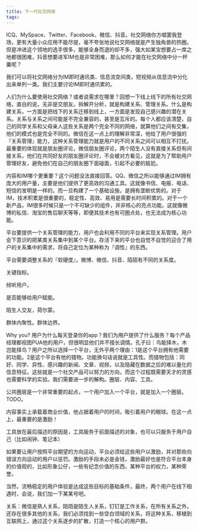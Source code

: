 ```yaml
---
title: 下一代社交网络
tags:
---
```


ICQ、MySpace、Twitter、Facebook、微信、抖音。社交网络你方唱罢我登场，更有大量小众应用不能尽提，毫不夸张地说社交网络就是产生独角兽的热圈。但是冲进这个领地的选手很多，能够全身而退的却不多，强大如某宝想要占一席之地都很困难，抖音想要进军IM也是非常困难，那么如何才能在社交网络中分一杯羹呢？

我们可以将社交网络分为IM即时通讯类、信息流空间类，短视频从信息流中分化出来单列一类。我们主要讨论IM即时通讯累的。

人们为什么要使用社交网络？或者说需求在哪里？回想一下线上线下的所有社交网络，直白的说，无非是交朋友。拆解开分析，就是构建关系、管理关系。什么是构建关系，一方面是把线下的关系迁移到线上，一方面是发现自己感兴趣的潜在关系。关系与关系之间可能是不完全兼容的，甚至是互斥的。每个人都应该清楚，自己的同学关系和父母亲人这些关系是两个完全不同的网络，就算他们之间有交集，他们的模式也是完全不同的。微信在这一点上的理解非常深，他给了用户很强的『关系管理』能力，这种关系管理能力就是用户的不同关系之间可以相互不打扰。最重要的体现就是朋友圈评论，微信朋友圈评论，两个陌生人没有直接关系但有间接关系，他们在共同好友的朋友圈评论时，不会被对方看见，这就是为了帮助用户管理好友，避免他们在自己的朋友圈下面碰面，引起不必要的尴尬。

内容和IM哪个更重要？这个问题没法直接回答。QQ、微信之所以能够通过IM拥有庞大的用户量，主要是他们提供了更高效的沟通工具。这就像书信、电报、电话、短信的发明是一样的。而一旦构建了一个基础设施，是拥有垄断优势的。对于IM，技术积累是很重要的，稳定性、高效、易用是需要长时间积累的。对于一个新产品，IM很多时候只是一个不可缺少的组件，并非核心的亮点功能。这就像微博的私信、淘宝的售后聊天等等，即便其技术也有可圈点处，也无法成为核心功能。

平台要提供一个关系管理的能力，用户也会利用不同的平台来实现关系管理。用户会下意识的把某类关系集中到某个平台。存活下来的平台也自觉不自觉的迎合了用户的关系集中的需求，将自己定位为某种称为『调性』的东西。

平台需要调整关系的『软硬度』，微博、微信、抖音、陌陌有不同的关系度。

关键指标。

倾听用户。

是否能够给用户赋能。

陌生人交友，荷尔蒙。

群体内聚性。群体边界。

Why you? 用户为什么每天登录你的app？我们为用户提供了什么服务？每个产品经理都视图PUA他的用户，但很明显他们并不擅长调情。孔子曰：鸟能择木，木岂能择鸟？用户之所以选择一个平台，无外乎两个理由：1是这个平台拥有他需要的功能。2是这个平台有他的猎物。功能换句话说就是工具性。而猎物包括：同好、同学、异性、感兴趣的新闻、文章、视频，以及隐藏在数据之后的难以量化的信息特征。这些就是一个社交产品可以努力的方向，而这个过程既需要天才的灵感也需要科学的实验。我们需要进一步的解构。圈层、内容、工具。

公共圈层是一个非常重要的起点，一个用户加入一个平台，就是加入一个圈层。TODO。[](校园、线下活动、兴趣小组、粉丝团、追剧党，这些都可以成为一个个的)

内容事实上承载着商业价值，他占据着用户的时间，吸引着用户的眼球。在这一点上，最重要的是激励！

工具放在最后描述的原因是，工具服务于前面描述的对象，也可以只服务于用户自己（比如闹钟、笔记本）

如果要让用户按照平台期望的方向运动，平台必须给这些用户以激励，并对那些向错误方向运动的用户以惩罚。激励的手段未必是金钱，激励最好也是符合平台本身的价值观的，比如形象公仔，一些有纪念价值的东西，某种平台的权力，某种荣誉。

当然，流畅稳定的用户体验是达成这些目标的基础条件，最终，两个用户在线下相遇时，会说，我们加一下某某号吧。

关系：微信是熟人关系，陌陌是陌生人关系，钉钉是工作关系，在所有关系之外，还存在很多其他的关系，我们必须找到一些空白领域的关系，将这种关系，移植到互联网上，通过这个关系逐步的扩散，打造一个核心的用户群。